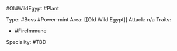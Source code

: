 #OldWildEgypt #Plant 

Type: #Boss #Power-mint
Area: [[Old Wild Egypt]]
Attack: n/a
Traits:
- #FireImmune

Speciality: #TBD